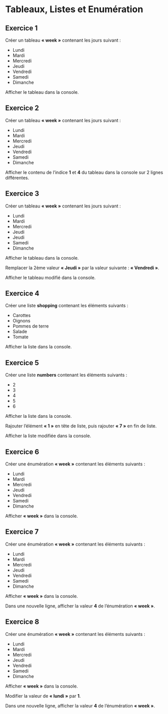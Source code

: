 # Tableaux, Listes et Enumération

## Exercice 1
Créer un tableau **« week »** contenant les jours suivant :

* Lundi
* Mardi
* Mercredi
* Jeudi
* Vendredi
* Samedi
* Dimanche

Afficher le tableau dans la console.


## Exercice 2
Créer un tableau **« week »** contenant les jours suivant :

* Lundi
* Mardi
* Mercredi
* Jeudi
* Vendredi
* Samedi
* Dimanche

Afficher le contenu de l’indice **1** et **4** du tableau dans la console sur 2 lignes différentes.


## Exercice 3
Créer un tableau **« week »** contenant les jours suivant :

* Lundi
* Mardi
* Mercredi
* Jeudi
* Jeudi
* Samedi
* Dimanche

Afficher le tableau dans la console.

Remplacer la 2ème valeur **« Jeudi »** par la valeur suivante : **« Vendredi »**.

Afficher le tableau modifié dans la console.


## Exercice 4
Créer une liste **shopping** contenant les éléments suivants :

* Carottes
* Oignons
* Pommes de terre
* Salade
* Tomate

Afficher la liste dans la console.


## Exercice 5
Créer une liste **numbers** contenant les éléments suivants :

* 2
* 3
* 4
* 5
* 6

Afficher la liste dans la console.

Rajouter l’élément **« 1 »** en tête de liste, puis rajouter **« 7 »** en fin de liste.

Afficher la liste modifiée dans la console.


## Exercice 6
Créer une énumération **« week »** contenant les éléments suivants :

* Lundi
* Mardi
* Mercredi
* Jeudi
* Vendredi
* Samedi
* Dimanche

Afficher **« week »** dans la console.


## Exercice 7
Créer une énumération **« week »** contenant les éléments suivants :

* Lundi
* Mardi
* Mercredi
* Jeudi
* Vendredi
* Samedi
* Dimanche

Afficher **« week »** dans la console.

Dans une nouvelle ligne, afficher la valeur **4** de l’énumération **« week »**.


## Exercice 8
Créer une énumération **« week »** contenant les éléments suivants :

* Lundi
* Mardi
* Mercredi
* Jeudi
* Vendredi
* Samedi
* Dimanche

Afficher **« week »** dans la console.

Modifier la valeur de **« lundi »** par **1**.

Dans une nouvelle ligne, afficher la valeur **4** de l’énumération **« week »**.
